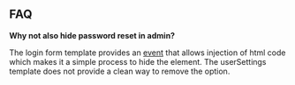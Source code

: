 ## FAQ

__Why not also hide password reset in admin?__

The login form template provides an [event](https://developer.matomo.org/guides/events) that allows injection of html code which makes it a simple process to hide the element.
The userSettings template does not provide a clean way to remove the option.
